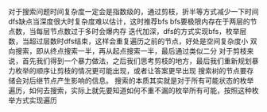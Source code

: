 对于搜索问题时间复杂度一定会是指数级的，通过剪枝，折半等方式减少一下时间
dfs缺点当深度很大时复杂度难以估计，这时推荐bfs
bfs要极限内存在于两层的节点数，当每层节点数过于多时会爆内存
迭代加深，dfs的方式实现bfs，枚举层数，当超过层数时dfs结束，这样会重复遍历之前的节点，好处是空间复杂度小
双向搜索，即从终点搜索一半，再从起点搜索一半，最后通过类似二分
对于剪枝来说，首先我们得到一个暴力做法，之后我们思考剪枝的地方，最后我们重新规划暴力枚举的顺序让剪枝的情况更可能出现，或者让答案更早出现
搜索树的节点要存储会对后继节点产生影响的信息。
搜索的本质其实就是对于所有可能状态的枚举遍历，如何去搜索，实际上就先要知道如何不重不漏的枚举所有可能，按照这种枚举方式实现遍历